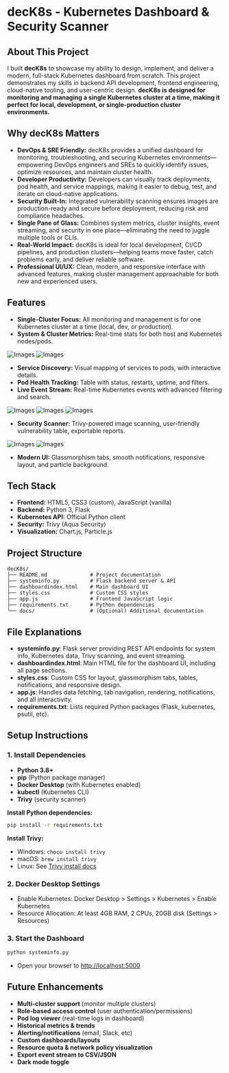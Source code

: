 # decK8s - Kubernetes Dashboard & Security Scanner

## About This Project
I built **decK8s** to showcase my ability to design, implement, and deliver a modern, full-stack Kubernetes dashboard from scratch. This project demonstrates my skills in backend API development, frontend engineering, cloud-native tooling, and user-centric design. **decK8s is designed for monitoring and managing a single Kubernetes cluster at a time, making it perfect for local, development, or single-production cluster environments.**

## Why decK8s Matters
- **DevOps & SRE Friendly:** decK8s provides a unified dashboard for monitoring, troubleshooting, and securing Kubernetes environments—empowering DevOps engineers and SREs to quickly identify issues, optimize resources, and maintain cluster health.
- **Developer Productivity:** Developers can visually track deployments, pod health, and service mappings, making it easier to debug, test, and iterate on cloud-native applications.
- **Security Built-In:** Integrated vulnerability scanning ensures images are production-ready and secure before deployment, reducing risk and compliance headaches.
- **Single Pane of Glass:** Combines system metrics, cluster insights, event streaming, and security in one place—eliminating the need to juggle multiple tools or CLIs.
- **Real-World Impact:** decK8s is ideal for local development, CI/CD pipelines, and production clusters—helping teams move faster, catch problems early, and deliver reliable software.
- **Professional UI/UX:** Clean, modern, and responsive interface with advanced features, making cluster management approachable for both new and experienced users.

## Features
- **Single-Cluster Focus:** All monitoring and management is for one Kubernetes cluster at a time (local, dev, or production).
- **System & Cluster Metrics:** Real-time stats for both host and Kubernetes nodes/pods.

![Images](/Images/Screenshot%202025-06-19%20225456.png)
![Images](/Images/Screenshot%202025-06-19%20225525.png)

- **Service Discovery:** Visual mapping of services to pods, with interactive details.
- **Pod Health Tracking:** Table with status, restarts, uptime, and filters.
- **Live Event Stream:** Real-time Kubernetes events with advanced filtering and search.

![Images](/Images/Screenshot%202025-06-19%20233200.png)
![Images](/Images/Screenshot%202025-06-19%20233227.png)
![Images](/Images/Screenshot%202025-06-19%20233251.png)

- **Security Scanner:** Trivy-powered image scanning, user-friendly vulnerability table, exportable reports.

![Images](/Images/Screenshot%202025-06-19%20233412.png)
![Images](/Images/Screenshot%202025-06-19%20233509.png)

- **Modern UI:** Glassmorphism tabs, smooth notifications, responsive layout, and particle background.

## Tech Stack
- **Frontend:** HTML5, CSS3 (custom), JavaScript (vanilla)
- **Backend:** Python 3, Flask
- **Kubernetes API:** Official Python client
- **Security:** Trivy (Aqua Security)
- **Visualization:** Chart.js, Particle.js

## Project Structure
```
decK8s/
├── README.md              # Project documentation
├── systeminfo.py          # Flask backend server & API
├── dashboardindex.html    # Main dashboard UI
├── styles.css             # Custom CSS styles
├── app.js                 # Frontend JavaScript logic
├── requirements.txt       # Python dependencies
└── docs/                  # (Optional) Additional documentation
```

## File Explanations
- **systeminfo.py**: Flask server providing REST API endpoints for system info, Kubernetes data, Trivy scanning, and event streaming.
- **dashboardindex.html**: Main HTML file for the dashboard UI, including all page sections.
- **styles.css**: Custom CSS for layout, glassmorphism tabs, tables, notifications, and responsive design.
- **app.js**: Handles data fetching, tab navigation, rendering, notifications, and all interactivity.
- **requirements.txt**: Lists required Python packages (Flask, kubernetes, psutil, etc).


## Setup Instructions
### 1. **Install Dependencies**
- **Python 3.8+**
- **pip** (Python package manager)
- **Docker Desktop** (with Kubernetes enabled)
- **kubectl** (Kubernetes CLI)
- **Trivy** (security scanner)

**Install Python dependencies:**
```bash
pip install -r requirements.txt
```

**Install Trivy:**
- Windows: `choco install trivy`
- macOS: `brew install trivy`
- Linux: See [Trivy install docs](https://aquasecurity.github.io/trivy/v0.18.3/installation/)

### 2. **Docker Desktop Settings**
- Enable Kubernetes: Docker Desktop > Settings > Kubernetes > Enable Kubernetes
- Resource Allocation: At least 4GB RAM, 2 CPUs, 20GB disk (Settings > Resources)

### 3. **Start the Dashboard**
```bash
python systeminfo.py
```
- Open your browser to [http://localhost:5000](http://localhost:5000)

## Future Enhancements
- **Multi-cluster support** (monitor multiple clusters)
- **Role-based access control** (user authentication/permissions)
- **Pod log viewer** (real-time logs in dashboard)
- **Historical metrics & trends**
- **Alerting/notifications** (email, Slack, etc)
- **Custom dashboards/layouts**
- **Resource quota & network policy visualization**
- **Export event stream to CSV/JSON**
- **Dark mode toggle**

 
